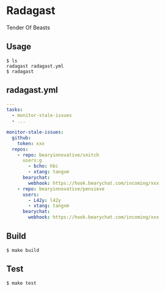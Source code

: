 # Radagast

Tender Of Beasts

## Usage

```
$ ls
radagast radagast.yml
$ radagast
```

## radagast.yml

```yaml
---
tasks:
  - monitor-stale-issues
  - ...

monitor-stale-issues:
  github:
    token: xxx
  repos:
    - repo: bearyinnovative/snitch
      users:g
        - bcho: hbc
        - xtang: tangxm
      bearychat:
        webhook: https://hook.bearychat.com/incoming/xxx
    - repo: bearyinnovative/pensieve
      users:
        - L42y: l42y
        - xtang: tangxm
      bearychat:
        webhook: https://hook.bearychat.com/incoming/xxx
```

## Build

```
$ make build
```

## Test

```
$ make test
```
